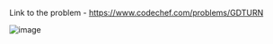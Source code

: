 Link to the problem - https://www.codechef.com/problems/GDTURN


![image](https://user-images.githubusercontent.com/57552973/220976144-e8272d25-1405-4bf0-b8a5-37afabaef05c.png)
